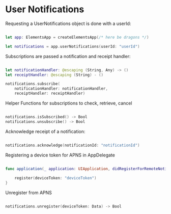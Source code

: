 User Notifications
===

Requesting a UserNotifications object is done with a userId:


```swift

let app: ElementsApp = createElementsApp(/* here be dragons */)

let notifications = app.userNotifications(userId: "userId")

```

Subscriptions are passed a notification and receipt handler: 

```swift

let notificationHandler: @escaping (String, Any) -> ()
let receiptHandler: @escaping (String) - ()

notifications.subscribe(
    notificationHandler: notificationHandler,
    receiptHandler: receiptHandler)

```

Helper Functions for subscriptions to check, retrieve, cancel

```swift

notifications.isSubscribed() -> Bool
notifications.unsubscribe() -> Bool

```

Acknowledge receipt of a notification:

```swift

notifications.acknowledge(notificationId: "notificationId")

```

Registering a device token for APNS in AppDelegate

```swift

func application(_ application: UIApplication, didRegisterForRemoteNotificationsWithDeviceToken deviceToken: Data) {
    
    register(deviceToken: "deviceToken")
}


```

Unregister from APNS


```swift

notifications.unregister(deviceToken: Data) -> Bool

```
